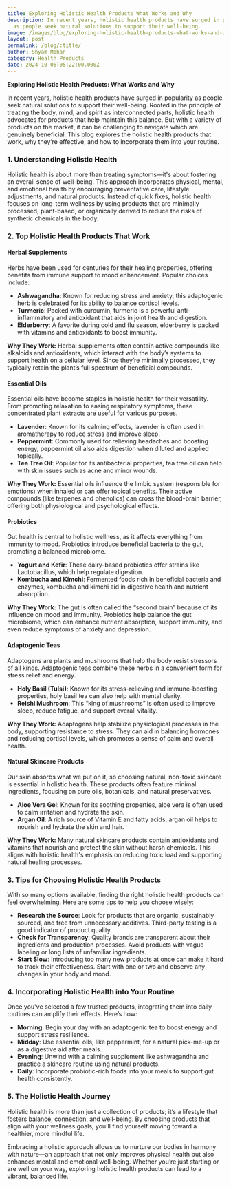 ```yaml
---
title: Exploring Holistic Health Products What Works and Why
description: In recent years, holistic health products have surged in popularity
  as people seek natural solutions to support their well-being.
image: /images/blog/exploring-holistic-health-products-what-works-and-why.webp
layout: post
permalink: /blog/:title/
author: Shyam Mohan
category: Health Products
date: 2024-10-06T05:22:00.000Z
---
```

**Exploring Holistic Health Products: What Works and Why**

In recent years, holistic health products have surged in popularity as people seek natural solutions to support their well-being. Rooted in the principle of treating the body, mind, and spirit as interconnected parts, holistic health advocates for products that help maintain this balance. But with a variety of products on the market, it can be challenging to navigate which are genuinely beneficial. This blog explores the holistic health products that work, why they’re effective, and how to incorporate them into your routine.

### 1. **Understanding Holistic Health**

Holistic health is about more than treating symptoms—it's about fostering an overall sense of well-being. This approach incorporates physical, mental, and emotional health by encouraging preventative care, lifestyle adjustments, and natural products. Instead of quick fixes, holistic health focuses on long-term wellness by using products that are minimally processed, plant-based, or organically derived to reduce the risks of synthetic chemicals in the body.

### 2. **Top Holistic Health Products That Work**

#### **Herbal Supplements**
Herbs have been used for centuries for their healing properties, offering benefits from immune support to mood enhancement. Popular choices include:

- **Ashwagandha**: Known for reducing stress and anxiety, this adaptogenic herb is celebrated for its ability to balance cortisol levels.
- **Turmeric**: Packed with curcumin, turmeric is a powerful anti-inflammatory and antioxidant that aids in joint health and digestion.
- **Elderberry**: A favorite during cold and flu season, elderberry is packed with vitamins and antioxidants to boost immunity.

**Why They Work:** Herbal supplements often contain active compounds like alkaloids and antioxidants, which interact with the body’s systems to support health on a cellular level. Since they’re minimally processed, they typically retain the plant’s full spectrum of beneficial compounds.

#### **Essential Oils**
Essential oils have become staples in holistic health for their versatility. From promoting relaxation to easing respiratory symptoms, these concentrated plant extracts are useful for various purposes.

- **Lavender**: Known for its calming effects, lavender is often used in aromatherapy to reduce stress and improve sleep.
- **Peppermint**: Commonly used for relieving headaches and boosting energy, peppermint oil also aids digestion when diluted and applied topically.
- **Tea Tree Oil**: Popular for its antibacterial properties, tea tree oil can help with skin issues such as acne and minor wounds.

**Why They Work:** Essential oils influence the limbic system (responsible for emotions) when inhaled or can offer topical benefits. Their active compounds (like terpenes and phenolics) can cross the blood-brain barrier, offering both physiological and psychological effects.

#### **Probiotics**
Gut health is central to holistic wellness, as it affects everything from immunity to mood. Probiotics introduce beneficial bacteria to the gut, promoting a balanced microbiome.

- **Yogurt and Kefir**: These dairy-based probiotics offer strains like Lactobacillus, which help regulate digestion.
- **Kombucha and Kimchi**: Fermented foods rich in beneficial bacteria and enzymes, kombucha and kimchi aid in digestive health and nutrient absorption.

**Why They Work:** The gut is often called the “second brain” because of its influence on mood and immunity. Probiotics help balance the gut microbiome, which can enhance nutrient absorption, support immunity, and even reduce symptoms of anxiety and depression.

#### **Adaptogenic Teas**
Adaptogens are plants and mushrooms that help the body resist stressors of all kinds. Adaptogenic teas combine these herbs in a convenient form for stress relief and energy.

- **Holy Basil (Tulsi)**: Known for its stress-relieving and immune-boosting properties, holy basil tea can also help with mental clarity.
- **Reishi Mushroom**: This “king of mushrooms” is often used to improve sleep, reduce fatigue, and support overall vitality.

**Why They Work:** Adaptogens help stabilize physiological processes in the body, supporting resistance to stress. They can aid in balancing hormones and reducing cortisol levels, which promotes a sense of calm and overall health.

#### **Natural Skincare Products**
Our skin absorbs what we put on it, so choosing natural, non-toxic skincare is essential in holistic health. These products often feature minimal ingredients, focusing on pure oils, botanicals, and natural preservatives.

- **Aloe Vera Gel**: Known for its soothing properties, aloe vera is often used to calm irritation and hydrate the skin.
- **Argan Oil**: A rich source of Vitamin E and fatty acids, argan oil helps to nourish and hydrate the skin and hair.

**Why They Work:** Many natural skincare products contain antioxidants and vitamins that nourish and protect the skin without harsh chemicals. This aligns with holistic health's emphasis on reducing toxic load and supporting natural healing processes.

### 3. **Tips for Choosing Holistic Health Products**

With so many options available, finding the right holistic health products can feel overwhelming. Here are some tips to help you choose wisely:

- **Research the Source**: Look for products that are organic, sustainably sourced, and free from unnecessary additives. Third-party testing is a good indicator of product quality.
- **Check for Transparency**: Quality brands are transparent about their ingredients and production processes. Avoid products with vague labeling or long lists of unfamiliar ingredients.
- **Start Slow**: Introducing too many new products at once can make it hard to track their effectiveness. Start with one or two and observe any changes in your body and mood.

### 4. **Incorporating Holistic Health into Your Routine**

Once you've selected a few trusted products, integrating them into daily routines can amplify their effects. Here’s how:

- **Morning**: Begin your day with an adaptogenic tea to boost energy and support stress resilience.
- **Midday**: Use essential oils, like peppermint, for a natural pick-me-up or as a digestive aid after meals.
- **Evening**: Unwind with a calming supplement like ashwagandha and practice a skincare routine using natural products.
- **Daily**: Incorporate probiotic-rich foods into your meals to support gut health consistently.

### 5. **The Holistic Health Journey**

Holistic health is more than just a collection of products; it’s a lifestyle that fosters balance, connection, and well-being. By choosing products that align with your wellness goals, you’ll find yourself moving toward a healthier, more mindful life. 

Embracing a holistic approach allows us to nurture our bodies in harmony with nature—an approach that not only improves physical health but also enhances mental and emotional well-being. Whether you’re just starting or are well on your way, exploring holistic health products can lead to a vibrant, balanced life.
